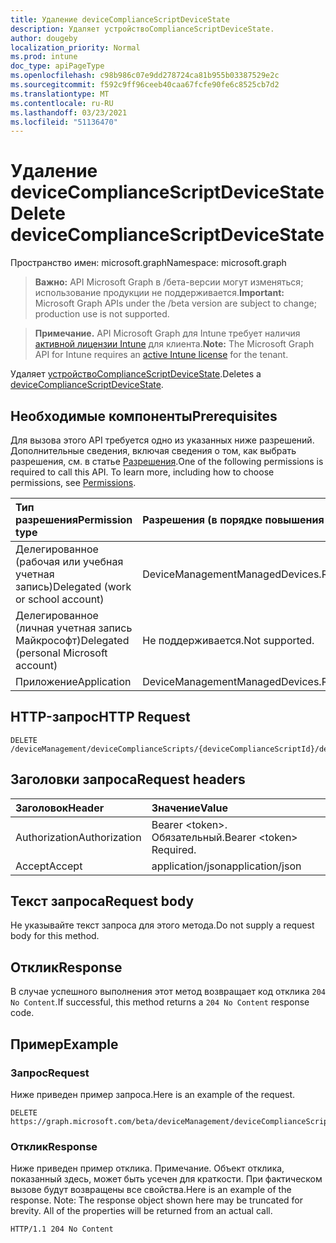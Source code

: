 ```yaml
---
title: Удаление deviceComplianceScriptDeviceState
description: Удаляет устройствоComplianceScriptDeviceState.
author: dougeby
localization_priority: Normal
ms.prod: intune
doc_type: apiPageType
ms.openlocfilehash: c98b986c07e9dd278724ca81b955b03387529e2c
ms.sourcegitcommit: f592c9ff96ceeb40caa67fcfe90fe6c8525cb7d2
ms.translationtype: MT
ms.contentlocale: ru-RU
ms.lasthandoff: 03/23/2021
ms.locfileid: "51136470"
---
```

# <a name="delete-devicecompliancescriptdevicestate"></a><span data-ttu-id="fa8ed-103">Удаление deviceComplianceScriptDeviceState</span><span class="sxs-lookup"><span data-stu-id="fa8ed-103">Delete deviceComplianceScriptDeviceState</span></span>

<span data-ttu-id="fa8ed-104">Пространство имен: microsoft.graph</span><span class="sxs-lookup"><span data-stu-id="fa8ed-104">Namespace: microsoft.graph</span></span>

> <span data-ttu-id="fa8ed-105">**Важно:** API Microsoft Graph в /бета-версии могут изменяться; использование продукции не поддерживается.</span><span class="sxs-lookup"><span data-stu-id="fa8ed-105">**Important:** Microsoft Graph APIs under the /beta version are subject to change; production use is not supported.</span></span>

> <span data-ttu-id="fa8ed-106">**Примечание.** API Microsoft Graph для Intune требует наличия [активной лицензии Intune](https://go.microsoft.com/fwlink/?linkid=839381) для клиента.</span><span class="sxs-lookup"><span data-stu-id="fa8ed-106">**Note:** The Microsoft Graph API for Intune requires an [active Intune license](https://go.microsoft.com/fwlink/?linkid=839381) for the tenant.</span></span>

<span data-ttu-id="fa8ed-107">Удаляет [устройствоComplianceScriptDeviceState](../resources/intune-devices-devicecompliancescriptdevicestate.md).</span><span class="sxs-lookup"><span data-stu-id="fa8ed-107">Deletes a [deviceComplianceScriptDeviceState](../resources/intune-devices-devicecompliancescriptdevicestate.md).</span></span>

## <a name="prerequisites"></a><span data-ttu-id="fa8ed-108">Необходимые компоненты</span><span class="sxs-lookup"><span data-stu-id="fa8ed-108">Prerequisites</span></span>
<span data-ttu-id="fa8ed-p101">Для вызова этого API требуется одно из указанных ниже разрешений. Дополнительные сведения, включая сведения о том, как выбрать разрешения, см. в статье [Разрешения](/graph/permissions-reference).</span><span class="sxs-lookup"><span data-stu-id="fa8ed-p101">One of the following permissions is required to call this API. To learn more, including how to choose permissions, see [Permissions](/graph/permissions-reference).</span></span>

|<span data-ttu-id="fa8ed-111">Тип разрешения</span><span class="sxs-lookup"><span data-stu-id="fa8ed-111">Permission type</span></span>|<span data-ttu-id="fa8ed-112">Разрешения (в порядке повышения привилегий)</span><span class="sxs-lookup"><span data-stu-id="fa8ed-112">Permissions (from least to most privileged)</span></span>|
|:---|:---|
|<span data-ttu-id="fa8ed-113">Делегированное (рабочая или учебная учетная запись)</span><span class="sxs-lookup"><span data-stu-id="fa8ed-113">Delegated (work or school account)</span></span>|<span data-ttu-id="fa8ed-114">DeviceManagementManagedDevices.ReadWrite.All</span><span class="sxs-lookup"><span data-stu-id="fa8ed-114">DeviceManagementManagedDevices.ReadWrite.All</span></span>|
|<span data-ttu-id="fa8ed-115">Делегированное (личная учетная запись Майкрософт)</span><span class="sxs-lookup"><span data-stu-id="fa8ed-115">Delegated (personal Microsoft account)</span></span>|<span data-ttu-id="fa8ed-116">Не поддерживается.</span><span class="sxs-lookup"><span data-stu-id="fa8ed-116">Not supported.</span></span>|
|<span data-ttu-id="fa8ed-117">Приложение</span><span class="sxs-lookup"><span data-stu-id="fa8ed-117">Application</span></span>|<span data-ttu-id="fa8ed-118">DeviceManagementManagedDevices.ReadWrite.All</span><span class="sxs-lookup"><span data-stu-id="fa8ed-118">DeviceManagementManagedDevices.ReadWrite.All</span></span>|

## <a name="http-request"></a><span data-ttu-id="fa8ed-119">HTTP-запрос</span><span class="sxs-lookup"><span data-stu-id="fa8ed-119">HTTP Request</span></span>
<!-- {
  "blockType": "ignored"
}
-->
``` http
DELETE /deviceManagement/deviceComplianceScripts/{deviceComplianceScriptId}/deviceRunStates/{deviceComplianceScriptDeviceStateId}
```

## <a name="request-headers"></a><span data-ttu-id="fa8ed-120">Заголовки запроса</span><span class="sxs-lookup"><span data-stu-id="fa8ed-120">Request headers</span></span>
|<span data-ttu-id="fa8ed-121">Заголовок</span><span class="sxs-lookup"><span data-stu-id="fa8ed-121">Header</span></span>|<span data-ttu-id="fa8ed-122">Значение</span><span class="sxs-lookup"><span data-stu-id="fa8ed-122">Value</span></span>|
|:---|:---|
|<span data-ttu-id="fa8ed-123">Authorization</span><span class="sxs-lookup"><span data-stu-id="fa8ed-123">Authorization</span></span>|<span data-ttu-id="fa8ed-124">Bearer &lt;token&gt;. Обязательный.</span><span class="sxs-lookup"><span data-stu-id="fa8ed-124">Bearer &lt;token&gt; Required.</span></span>|
|<span data-ttu-id="fa8ed-125">Accept</span><span class="sxs-lookup"><span data-stu-id="fa8ed-125">Accept</span></span>|<span data-ttu-id="fa8ed-126">application/json</span><span class="sxs-lookup"><span data-stu-id="fa8ed-126">application/json</span></span>|

## <a name="request-body"></a><span data-ttu-id="fa8ed-127">Текст запроса</span><span class="sxs-lookup"><span data-stu-id="fa8ed-127">Request body</span></span>
<span data-ttu-id="fa8ed-128">Не указывайте текст запроса для этого метода.</span><span class="sxs-lookup"><span data-stu-id="fa8ed-128">Do not supply a request body for this method.</span></span>

## <a name="response"></a><span data-ttu-id="fa8ed-129">Отклик</span><span class="sxs-lookup"><span data-stu-id="fa8ed-129">Response</span></span>
<span data-ttu-id="fa8ed-130">В случае успешного выполнения этот метод возвращает код отклика `204 No Content`.</span><span class="sxs-lookup"><span data-stu-id="fa8ed-130">If successful, this method returns a `204 No Content` response code.</span></span>

## <a name="example"></a><span data-ttu-id="fa8ed-131">Пример</span><span class="sxs-lookup"><span data-stu-id="fa8ed-131">Example</span></span>

### <a name="request"></a><span data-ttu-id="fa8ed-132">Запрос</span><span class="sxs-lookup"><span data-stu-id="fa8ed-132">Request</span></span>
<span data-ttu-id="fa8ed-133">Ниже приведен пример запроса.</span><span class="sxs-lookup"><span data-stu-id="fa8ed-133">Here is an example of the request.</span></span>
``` http
DELETE https://graph.microsoft.com/beta/deviceManagement/deviceComplianceScripts/{deviceComplianceScriptId}/deviceRunStates/{deviceComplianceScriptDeviceStateId}
```

### <a name="response"></a><span data-ttu-id="fa8ed-134">Отклик</span><span class="sxs-lookup"><span data-stu-id="fa8ed-134">Response</span></span>
<span data-ttu-id="fa8ed-p102">Ниже приведен пример отклика. Примечание. Объект отклика, показанный здесь, может быть усечен для краткости. При фактическом вызове будут возвращены все свойства.</span><span class="sxs-lookup"><span data-stu-id="fa8ed-p102">Here is an example of the response. Note: The response object shown here may be truncated for brevity. All of the properties will be returned from an actual call.</span></span>
``` http
HTTP/1.1 204 No Content
```




